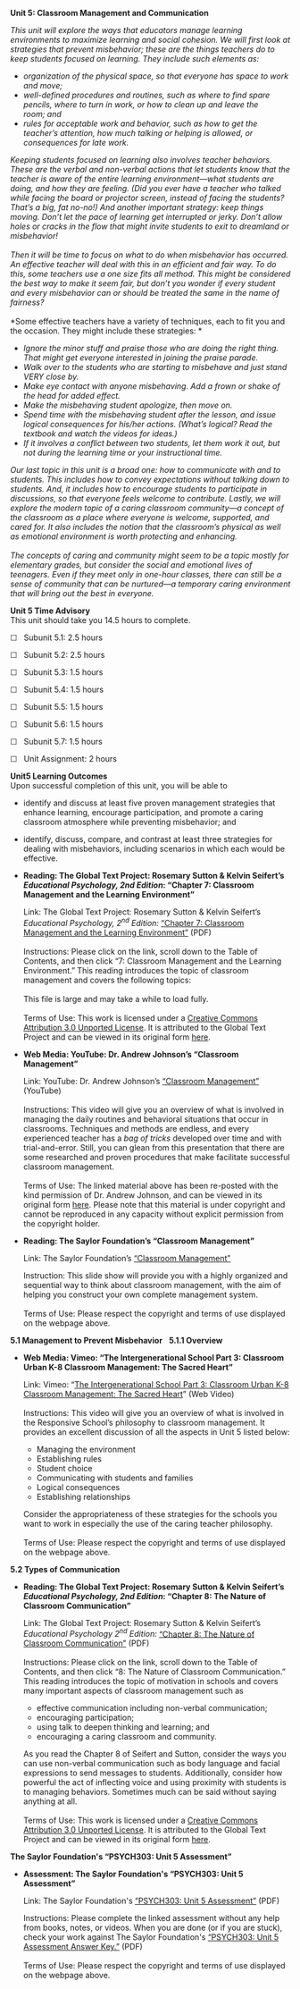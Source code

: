 **Unit 5: Classroom Management and Communication** <span id="5"></span> 

*This unit will explore the ways that educators manage learning
environments to maximize learning and social cohesion. We will first
look at strategies that prevent misbehavior; these are the things
teachers do to keep students focused on learning. They include such
elements as:*

-   *organization of the physical space, so that everyone has space to
    work and move;*
-   *well-defined procedures and routines, such as where to find spare
    pencils, where to turn in work, or how to clean up and leave the
    room; and*
-   *rules for acceptable work and behavior, such as how to get the
    teacher’s attention, how much talking or helping is allowed, or
    consequences for late work.*

*Keeping students focused on learning also involves teacher behaviors.
These are the verbal and non-verbal actions that let students know that
the teacher is aware of the entire learning environment—what students
are doing, and how they are feeling. (Did you ever have a teacher who
talked while facing the board or projector screen, instead of facing the
students? That’s a big, fat no-no!) And another important strategy: keep
things moving. Don’t let the pace of learning get interrupted or jerky.
Don’t allow holes or cracks in the flow that might invite students to
exit to dreamland or misbehavior!*  
     
 *Then it will be time to focus on what to do when misbehavior has
occurred. An effective teacher will deal with this in an efficient and
fair way. To do this, some teachers use a one size fits all method. This
might be considered the best way to make it seem fair, but don’t you
wonder if every student and every misbehavior can or should be treated
the same in the name of fairness?*  
     
 *Some effective teachers have a variety of techniques, each to fit you
and the occasion. They might include these strategies: *

-   *Ignore the minor stuff and praise those who are doing the right
    thing. That might get everyone interested in joining the praise
    parade.*
-   *Walk over to the students who are starting to misbehave and just
    stand VERY close by.*
-   *Make eye contact with anyone misbehaving. Add a frown or shake of
    the head for added effect.*
-   *Make the misbehaving student apologize, then move on.*
-   *Spend time with the misbehaving student after the lesson, and issue
    logical consequences for his/her actions. (What’s logical? Read the
    textbook and watch the videos for ideas.)*
-   *If it involves a conflict between two students, let them work it
    out, but not during the learning time or your instructional time.*

*Our last topic in this unit is a broad one: how to communicate with and
to students. This includes how to convey expectations without talking
down to students. And, it includes how to encourage students to
participate in discussions, so that everyone feels welcome to
contribute. Lastly, we will explore the modern topic of a caring
classroom community—a concept of the classroom as a place where everyone
is welcome, supported, and cared for. It also includes the notion that
the classroom’s physical as well as emotional environment is worth
protecting and enhancing.*  
     
 *The concepts of caring and community might seem to be a topic mostly
for elementary grades, but consider the social and emotional lives of
teenagers. Even if they meet only in one-hour classes, there can still
be a sense of community that can be nurtured—a temporary caring
environment that will bring out the best in everyone.*

**Unit 5 Time Advisory**  
This unit should take you 14.5 hours to complete.  
  
 ☐   Subunit 5.1: 2.5 hours  
  
 ☐   Subunit 5.2: 2.5 hours  
  
 ☐   Subunit 5.3: 1.5 hours  
  
 ☐   Subunit 5.4: 1.5 hours  
  
 ☐   Subunit 5.5: 1.5 hours  
  
 ☐   Subunit 5.6: 1.5 hours  
  
 ☐   Subunit 5.7: 1.5 hours  
  
 ☐   Unit Assignment: 2 hours

**Unit5 Learning Outcomes**  
Upon successful completion of this unit, you will be able to

-   identify and discuss at least five proven management strategies that
    enhance learning, encourage participation, and promote a caring
    classroom atmosphere while preventing misbehavior; and
-   identify, discuss, compare, and contrast at least three strategies
    for dealing with misbehaviors, including scenarios in which each
    would be effective.

-   **Reading: The Global Text Project: Rosemary Sutton & Kelvin
    Seifert’s *Educational Psychology, 2nd Edition*: “Chapter 7:
    Classroom Management and the Learning Environment”**

    Link: The Global Text Project: Rosemary Sutton & Kelvin Seifert’s
    *Educational Psychology, 2<sup>nd</sup> Edition:* [“Chapter 7:
    Classroom Management and the Learning
    Environment”](http://www.saylor.org/site/wp-content/uploads/2012/06/Educational-Psychology.pdf)
    (PDF)  
        
     Instructions: Please click on the link, scroll down to the Table of
    Contents, and then click “7: Classroom Management and the Learning
    Environment.” This reading introduces the topic of classroom
    management and covers the following topics:  
        
     This file is large and may take a while to load fully.  
        
     Terms of Use: This work is licensed under a [Creative Commons
    Attribution 3.0 Unported
    License](http://creativecommons.org/licenses/by/3.0/). It is
    attributed to the Global Text Project and can be viewed in its
    original
    form [here](http://www.saylor.org/site/wp-content/uploads/2012/06/Educational-Psychology.pdf). 

-   **Web Media: YouTube: Dr. Andrew Johnson’s “Classroom Management”**

    Link: YouTube: Dr. Andrew Johnson’s [“Classroom
    Management”](http://www.youtube.com/watch?v=GmgUd2YFydE) (YouTube)  
        
     Instructions: This video will give you an overview of what is
    involved in managing the daily routines and behavioral situations
    that occur in classrooms. Techniques and methods are endless, and
    every experienced teacher has a *bag of tricks* developed over time
    and with trial-and-error. Still, you can glean from this
    presentation that there are some researched and proven procedures
    that make facilitate successful classroom management.  
        
     Terms of Use: The linked material above has been re-posted with the
    kind permission of Dr. Andrew Johnson, and can be viewed in its
    original form [here](http://www.youtube.com/watch?v=ShdlPBsEcbM).
    Please note that this material is under copyright and cannot be
    reproduced in any capacity without explicit permission from the
    copyright holder.

-   **Reading: The Saylor Foundation’s “Classroom Management”**

    Link: The Saylor Foundation’s [“Classroom
    Management”](http://www.youtube.com/watch?v=MQSt_QDzVqA)   
      
     Instruction: This slide show will provide you with a highly
    organized and sequential way to think about classroom management,
    with the aim of helping you construct your own complete management
    system.  
        
     Terms of Use: Please respect the copyright and terms of use
    displayed on the webpage above.

**5.1 Management to Prevent Misbehavior** <span id="5.1"></span> 
**5.1.1 Overview** <span id="5.1.1"></span> 
-   **Web Media: Vimeo: “The Intergenerational School Part 3: Classroom
    Urban K-8 Classroom Management: The Sacred Heart”**

    Link: Vimeo: “[The Intergenerational School Part 3: Classroom Urban
    K-8 Classroom Management: The Sacred
    Heart](http://vimeo.com/21049250)” (Web Video)  
        
     Instructions: This video will give you an overview of what is
    involved in the Responsive School’s philosophy to classroom
    management. It provides an excellent discussion of all the aspects
    in Unit 5 listed below:

    -   Managing the environment
    -   Establishing rules
    -   Student choice
    -   Communicating with students and families
    -   Logical consequences
    -   Establishing relationships<span
        style="font-size: 12px;"> </span>

    Consider the appropriateness of these strategies for the schools you
    want to work in especially the use of the caring teacher
    philosophy.  
        
     Terms of Use: Please respect the copyright and terms of use
    displayed on the webpage above.

**5.2 Types of Communication** <span id="5.2"></span> 
-   **Reading: The Global Text Project: Rosemary Sutton & Kelvin
    Seifert’s *Educational Psychology, 2nd Edition*: “Chapter 8: The
    Nature of Classroom Communication”**

    Link: The Global Text Project: Rosemary Sutton & Kelvin Seifert’s
    *Educational Psychology 2<sup>nd</sup> Edition:* [“Chapter 8: The
    Nature of Classroom
    Communication”](http://www.saylor.org/site/wp-content/uploads/2012/06/Educational-Psychology.pdf)
    (PDF)  
        
     Instructions: Please click on the link, scroll down to the Table of
    Contents, and then click “8: The Nature of Classroom Communication.”
    This reading introduces the topic of motivation in schools and
    covers many important aspects of classroom management such as

    -   effective communication including non-verbal communication;
    -   encouraging participation;
    -   using talk to deepen thinking and learning; and
    -   encouraging a caring classroom and community.

    As you read the Chapter 8 of Seifert and Sutton, consider the ways
    you can use non-verbal communication such as body language and
    facial expressions to send messages to students. Additionally,
    consider how powerful the act of inflecting voice and using
    proximity with students is to managing behaviors. Sometimes much can
    be said without saying anything at all.  
        
     Terms of Use: This work is licensed under a [Creative Commons
    Attribution 3.0 Unported
    License](http://creativecommons.org/licenses/by/3.0/). It is
    attributed to the Global Text Project and can be viewed in its
    original
    form [here](http://www.saylor.org/site/wp-content/uploads/2012/06/Educational-Psychology.pdf). 

**The Saylor Foundation's “PSYCH303: Unit 5 Assessment”** <span
id="5.3"></span> 
-   **Assessment: The Saylor Foundation's “PSYCH303: Unit 5
    Assessment”**

    Link: The Saylor Foundation's [“PSYCH303: Unit 5
    Assessment”](http://www.saylor.org/site/wp-content/uploads/2012/08/PSYCH303-Unit-5-Assessment.pdf)
    (PDF)  
      
     Instructions: Please complete the linked assessment without any
    help from books, notes, or videos. When you are done (or if you are
    stuck), check your work against The Saylor Foundation's [“PSYCH303:
    Unit 5 Assessment Answer
    Key.”](http://www.saylor.org/site/wp-content/uploads/2012/08/PSYCH303-Unit-5-Assessment-Answer-Key1.pdf)
    (PDF)  
        
     Terms of Use: Please respect the copyright and terms of use
    displayed on the webpage above. 


